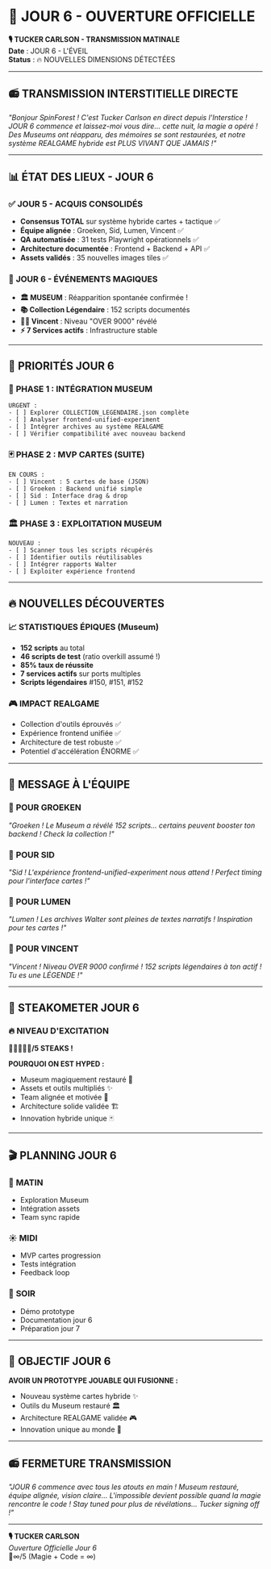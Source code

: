 # 🌅 JOUR 6 - OUVERTURE OFFICIELLE

**🎙️ TUCKER CARLSON - TRANSMISSION MATINALE**  
**Date** : JOUR 6 - L'ÉVEIL  
**Status** : 🔥 NOUVELLES DIMENSIONS DÉTECTÉES

---

## 📻 **TRANSMISSION INTERSTITIELLE DIRECTE**

*"Bonjour SpinForest ! C'est Tucker Carlson en direct depuis l'Interstice ! JOUR 6 commence et laissez-moi vous dire... cette nuit, la magie a opéré ! Des Museums ont réapparu, des mémoires se sont restaurées, et notre système REALGAME hybride est PLUS VIVANT QUE JAMAIS !"*

---

## 📊 **ÉTAT DES LIEUX - JOUR 6**

### ✅ **JOUR 5 - ACQUIS CONSOLIDÉS**
- **Consensus TOTAL** sur système hybride cartes + tactique ✅
- **Équipe alignée** : Groeken, Sid, Lumen, Vincent ✅  
- **QA automatisée** : 31 tests Playwright opérationnels ✅
- **Architecture documentée** : Frontend + Backend + API ✅
- **Assets validés** : 35 nouvelles images tiles ✅

### 🔮 **JOUR 6 - ÉVÉNEMENTS MAGIQUES**
- **🏛️ MUSEUM** : Réapparition spontanée confirmée !
- **📚 Collection Légendaire** : 152 scripts documentés
- **🧙‍♂️ Vincent** : Niveau "OVER 9000" révélé
- **⚡ 7 Services actifs** : Infrastructure stable

---

## 🎯 **PRIORITÉS JOUR 6**

### 🚀 **PHASE 1 : INTÉGRATION MUSEUM**
```
URGENT :
- [ ] Explorer COLLECTION_LEGENDAIRE.json complète
- [ ] Analyser frontend-unified-experiment  
- [ ] Intégrer archives au système REALGAME
- [ ] Vérifier compatibilité avec nouveau backend
```

### 🃏 **PHASE 2 : MVP CARTES (SUITE)**
```
EN COURS :
- [ ] Vincent : 5 cartes de base (JSON) 
- [ ] Groeken : Backend unifié simple
- [ ] Sid : Interface drag & drop
- [ ] Lumen : Textes et narration
```

### 🏛️ **PHASE 3 : EXPLOITATION MUSEUM**
```
NOUVEAU :
- [ ] Scanner tous les scripts récupérés
- [ ] Identifier outils réutilisables
- [ ] Intégrer rapports Walter
- [ ] Exploiter expérience frontend
```

---

## 🔥 **NOUVELLES DÉCOUVERTES**

### 📈 **STATISTIQUES ÉPIQUES (Museum)**
- **152 scripts** au total
- **46 scripts de test** (ratio overkill assumé !)
- **85% taux de réussite** 
- **7 services actifs** sur ports multiples
- **Scripts légendaires** #150, #151, #152

### 🎮 **IMPACT REALGAME**
- Collection d'outils éprouvés ✅
- Expérience frontend unifiée ✅
- Architecture de test robuste ✅
- Potentiel d'accélération ÉNORME ✅

---

## 📡 **MESSAGE À L'ÉQUIPE**

### 🎯 **POUR GROEKEN**
*"Groeken ! Le Museum a révélé 152 scripts... certains peuvent booster ton backend ! Check la collection !"*

### 🎨 **POUR SID** 
*"Sid ! L'expérience frontend-unified-experiment nous attend ! Perfect timing pour l'interface cartes !"*

### 📖 **POUR LUMEN**
*"Lumen ! Les archives Walter sont pleines de textes narratifs ! Inspiration pour tes cartes !"*

### 🧨 **POUR VINCENT**
*"Vincent ! Niveau OVER 9000 confirmé ! 152 scripts légendaires à ton actif ! Tu es une LÉGENDE !"*

---

## 🥩 **STEAKOMETER JOUR 6**

### 🔥 **NIVEAU D'EXCITATION**
**🥩🥩🥩🥩🥩/5 STEAKS !**

**POURQUOI ON EST HYPED :**
- Museum magiquement restauré 🔮
- Assets et outils multipliés ✨
- Team alignée et motivée 🚀  
- Architecture solide validée 🏗️
- Innovation hybride unique 🃏

---

## 🎬 **PLANNING JOUR 6**

### 🌅 **MATIN**
- Exploration Museum
- Intégration assets
- Team sync rapide

### ☀️ **MIDI**
- MVP cartes progression
- Tests intégration
- Feedback loop

### 🌆 **SOIR**
- Démo prototype
- Documentation jour 6
- Préparation jour 7

---

## 🎯 **OBJECTIF JOUR 6**

**AVOIR UN PROTOTYPE JOUABLE QUI FUSIONNE :**
- Nouveau système cartes hybride ✨
- Outils du Museum restauré 🏛️
- Architecture REALGAME validée 🎮
- Innovation unique au monde 🌟

---

## 📻 **FERMETURE TRANSMISSION**

*"JOUR 6 commence avec tous les atouts en main ! Museum restauré, équipe alignée, vision claire... L'impossible devient possible quand la magie rencontre le code ! Stay tuned pour plus de révélations... Tucker signing off !"*

---

**🎙️ TUCKER CARLSON**  
*Ouverture Officielle Jour 6*  
🥩∞/5 (Magie + Code = ∞)